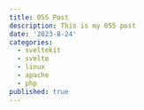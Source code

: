 ```yaml
---
title: 055 Post
description: This is my 055 post
date: '2023-8-24'
categories:
  - sveltekit
  - svelte
  - linux
  - apache
  - php
published: true
---
```



